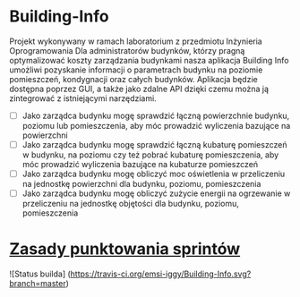 # Building-Info
Projekt wykonywany w ramach laboratorium z przedmiotu Inżynieria Oprogramowania
Dla administratorów budynków, którzy pragną optymalizować koszty zarządzania budynkami nasza aplikacja Building Info umożliwi pozyskanie informacji o parametrach budynku na poziomie pomieszczeń, kondygnacji oraz całych budynków. Aplikacja będzie dostępna poprzez GUI, a także
jako zdalne API dzięki czemu można ją zintegrować z istniejącymi narzędziami.

- [ ] Jako zarządca budynku mogę sprawdzić łączną powierzchnie budynku, poziomu lub pomieszczenia, aby móc prowadzić wyliczenia bazujące na powierzchni
- [ ] Jako zarządca budynku mogę sprawdzić łączną kubaturę pomieszczeń w budynku, na poziomu czy też pobrać kubaturę pomieszczenia, aby móc prowadzić wyliczenia bazujące na kubaturze pomieszczeń
- [ ] Jako zarządca budynku mogę obliczyć moc oświetlenia w przeliczeniu na jednostkę powierzchni dla budynku, poziomu, pomieszczenia 
- [ ] Jako zarządca budynku mogę obliczyć zużycie energii na ogrzewanie w przeliczeniu na jednostkę objętości dla budynku, poziomu, pomieszczenia 

# [Zasady punktowania sprintów](https://docs.google.com/spreadsheets/d/e/2PACX-1vSxEKEBzcopOqfu9OHFwQkD2oDQlztfqAW0Tf_IXjElZQyKDUrzl4-oxI78NQEHZaLh1Vorl2RSyEf3/pubhtml)

![Status builda] (https://travis-ci.org/emsi-iggy/Building-Info.svg?branch=master)
